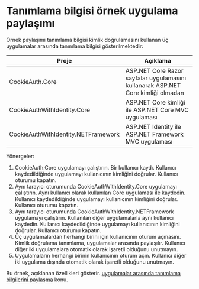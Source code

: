 # <a name="cookie-sharing-sample-app"></a>Tanımlama bilgisi örnek uygulama paylaşımı

Örnek paylaşımı tanımlama bilgisi kimlik doğrulamasını kullanan üç uygulamalar arasında tanımlama bilgisi gösterilmektedir:

| Proje                             | Açıklama |
| ----------------------------------- | ----------- |
| CookieAuth.Core                     | ASP.NET Core Razor sayfalar uygulamasını kullanarak ASP.NET Core kimliği olmadan |
| CookieAuthWithIdentity.Core         | ASP.NET Core kimliği ile ASP.NET Core MVC uygulaması |
| CookieAuthWithIdentity.NETFramework | ASP.NET Identity ile ASP.NET Framework MVC uygulaması |

Yönergeler:

1. CookieAuth.Core uygulamayı çalıştırın. Bir kullanıcı kaydı. Kullanıcı kaydedildiğinde uygulamayı kullanıcının kimliğini doğrular. Kullanıcı oturumu kapatın.
1. Aynı tarayıcı oturumunda CookieAuthWithIdentity.Core uygulamayı çalıştırın. Aynı kullanıcı olarak kullanılan Core uygulaması ile kaydedin. Kullanıcı kaydedildiğinde uygulamayı kullanıcının kimliğini doğrular. Kullanıcı oturumu kapatın.
1. Aynı tarayıcı oturumunda CookieAuthWithIdentity.NETFramework uygulamayı çalıştırın. Kullanılan diğer uygulamalarla aynı kullanıcı kaydedin. Kullanıcı kaydedildiğinde uygulamayı kullanıcının kimliğini doğrular. Kullanıcı oturumu kapatın.
1. Üç uygulamalardan herhangi birini için kullanıcının oturum açmasını. Kimlik doğrulama tanımlama, uygulamalar arasında paylaşılır. Kullanıcı diğer iki uygulamalara otomatik olarak işaretli olduğunu unutmayın.
1. Uygulamaların herhangi birinin kullanıcının oturum açın. Kullanıcı diğer iki uygulama dışında otomatik olarak işaretli olduğunu unutmayın.

Bu örnek, açıklanan özellikleri gösterir. [uygulamalar arasında tanımlama bilgilerini paylaşma](https://docs.microsoft.com/aspnet/core/security/cookie-sharing) konu.
